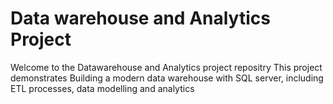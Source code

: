 # Data warehouse and Analytics Project

Welcome to the Datawarehouse and Analytics project repositry
This project demonstrates 
Building a modern data warehouse with SQL server, including ETL processes, data modelling and analytics
